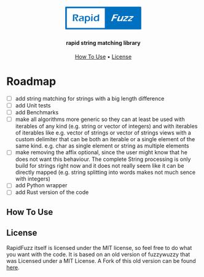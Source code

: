 <h1 align="center">
<img src="https://raw.githubusercontent.com/maxbachmann/rapidfuzz/dev/.github/RapidFuzz.png" alt="RapidFuzz" width="200">
</h1>
<h4 align="center">rapid string matching library</h4>

<p align="center">
  <a href="#how-to-use">How To Use</a> •
  <a href="#license">License</a>
</p>

# Roadmap
- [ ] add string matching for strings with a big length difference
- [ ] add Unit tests
- [ ] add Benchmarks
- [ ] make all algorithms more generic so they can at least be used with iterables of any kind (e.g. string or vector of integers) and with iterables of iterables like e.g. vector of strings or vector of strings views with a custom delimiter that can be both an iterable or a single element of the same kind. e.g. char as single element or string as multiple elements
- [ ] make removing the affix optional, since the user might know that he does not want this behaviour. The complete String processing is only build for strings right now and it does not really seem like it can be directly mapped (e.g. string splitting into words makes not much sence with integers)
- [ ] add Python wrapper
- [ ] add Rust version of the code

## How To Use

## License
RapidFuzz itself is licensed under the MIT license, so feel free to do what you want with the code.
It is based on an old version of fuzzywuzzy that was Licensed under a MIT License.
A Fork of this old version can be found [here](https://github.com/rhasspy/fuzzywuzzy).
